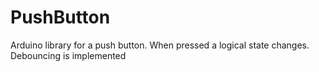 # PushButton
Arduino library for a push button. When pressed a logical state changes. Debouncing is implemented
